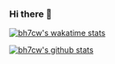 ### Hi there 👋

<!--
**bh7cw/bh7cw** is a ✨ _special_ ✨ repository because its `README.md` (this file) appears on your GitHub profile.

Here are some ideas to get you started:

- 🔭 I’m currently working on ...
- 🌱 I’m currently learning ...
- 👯 I’m looking to collaborate on ...
- 🤔 I’m looking for help with ...
- 💬 Ask me about ...
- 📫 How to reach me: ...
- 😄 Pronouns: ...
- ⚡ Fun fact: ...

- 🔭 I’m interested in Linux, cloud, infrastructure.
- 🌱 I’m currently learning container, kubernetes.
- 👯 I’m looking to collaborate on open source projects.

[![Top Langs](https://github-readme-stats.vercel.app/api/top-langs/?username=bh7cw&langs_count=7)](https://github.com/bh7cw/github-readme-stats)
-->

[![bh7cw's wakatime stats](https://github-readme-stats.vercel.app/api/wakatime?username=bh7cw)](https://github.com/bh7cw/github-readme-stats)

[![bh7cw's github stats](https://github-readme-stats.vercel.app/api?username=bh7cw&count_private=true&show_icons=true&theme=Gradient&hide=stars,issues)](https://github.com/anuraghazra/github-readme-stats)

